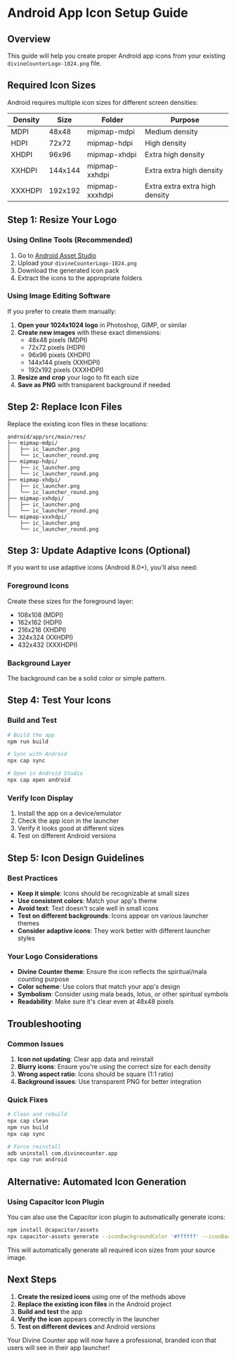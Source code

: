 # Android App Icon Setup Guide

## Overview
This guide will help you create proper Android app icons from your existing `divineCounterLogo-1024.png` file.

## Required Icon Sizes
Android requires multiple icon sizes for different screen densities:

| Density | Size | Folder | Purpose |
|---------|------|--------|---------|
| MDPI | 48x48 | mipmap-mdpi | Medium density |
| HDPI | 72x72 | mipmap-hdpi | High density |
| XHDPI | 96x96 | mipmap-xhdpi | Extra high density |
| XXHDPI | 144x144 | mipmap-xxhdpi | Extra extra high density |
| XXXHDPI | 192x192 | mipmap-xxxhdpi | Extra extra extra high density |

## Step 1: Resize Your Logo

### Using Online Tools (Recommended)
1. Go to [Android Asset Studio](https://romannurik.github.io/AndroidAssetStudio/icons-launcher.html)
2. Upload your `divineCounterLogo-1024.png`
3. Download the generated icon pack
4. Extract the icons to the appropriate folders

### Using Image Editing Software
If you prefer to create them manually:

1. **Open your 1024x1024 logo** in Photoshop, GIMP, or similar
2. **Create new images** with these exact dimensions:
   - 48x48 pixels (MDPI)
   - 72x72 pixels (HDPI) 
   - 96x96 pixels (XHDPI)
   - 144x144 pixels (XXHDPI)
   - 192x192 pixels (XXXHDPI)
3. **Resize and crop** your logo to fit each size
4. **Save as PNG** with transparent background if needed

## Step 2: Replace Icon Files

Replace the existing icon files in these locations:

```
android/app/src/main/res/
├── mipmap-mdpi/
│   ├── ic_launcher.png
│   └── ic_launcher_round.png
├── mipmap-hdpi/
│   ├── ic_launcher.png
│   └── ic_launcher_round.png
├── mipmap-xhdpi/
│   ├── ic_launcher.png
│   └── ic_launcher_round.png
├── mipmap-xxhdpi/
│   ├── ic_launcher.png
│   └── ic_launcher_round.png
└── mipmap-xxxhdpi/
    ├── ic_launcher.png
    └── ic_launcher_round.png
```

## Step 3: Update Adaptive Icons (Optional)

If you want to use adaptive icons (Android 8.0+), you'll also need:

### Foreground Icons
Create these sizes for the foreground layer:
- 108x108 (MDPI)
- 162x162 (HDPI)
- 216x216 (XHDPI)
- 324x324 (XXHDPI)
- 432x432 (XXXHDPI)

### Background Layer
The background can be a solid color or simple pattern.

## Step 4: Test Your Icons

### Build and Test
```bash
# Build the app
npm run build

# Sync with Android
npx cap sync

# Open in Android Studio
npx cap open android
```

### Verify Icon Display
1. Install the app on a device/emulator
2. Check the app icon in the launcher
3. Verify it looks good at different sizes
4. Test on different Android versions

## Step 5: Icon Design Guidelines

### Best Practices
- **Keep it simple**: Icons should be recognizable at small sizes
- **Use consistent colors**: Match your app's theme
- **Avoid text**: Text doesn't scale well in small icons
- **Test on different backgrounds**: Icons appear on various launcher themes
- **Consider adaptive icons**: They work better with different launcher styles

### Your Logo Considerations
- **Divine Counter theme**: Ensure the icon reflects the spiritual/mala counting purpose
- **Color scheme**: Use colors that match your app's design
- **Symbolism**: Consider using mala beads, lotus, or other spiritual symbols
- **Readability**: Make sure it's clear even at 48x48 pixels

## Troubleshooting

### Common Issues
1. **Icon not updating**: Clear app data and reinstall
2. **Blurry icons**: Ensure you're using the correct size for each density
3. **Wrong aspect ratio**: Icons should be square (1:1 ratio)
4. **Background issues**: Use transparent PNG for better integration

### Quick Fixes
```bash
# Clean and rebuild
npx cap clean
npm run build
npx cap sync

# Force reinstall
adb uninstall com.divinecounter.app
npx cap run android
```

## Alternative: Automated Icon Generation

### Using Capacitor Icon Plugin
You can also use the Capacitor icon plugin to automatically generate icons:

```bash
npm install @capacitor/assets
npx capacitor-assets generate --iconBackgroundColor '#ffffff' --iconBackgroundColorDark '#000000' --splashBackgroundColor '#ffffff' --splashBackgroundColorDark '#000000'
```

This will automatically generate all required icon sizes from your source image.

## Next Steps

1. **Create the resized icons** using one of the methods above
2. **Replace the existing icon files** in the Android project
3. **Build and test** the app
4. **Verify the icon** appears correctly in the launcher
5. **Test on different devices** and Android versions

Your Divine Counter app will now have a professional, branded icon that users will see in their app launcher!



